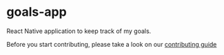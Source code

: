 # goals-app
React Native application to keep track of my goals.

Before you start contributing, please take a look on our [contributing guide](https://github.com/pedroluiznogueira/goals-app/blob/master/.github/CONTRIBUTING.md)
